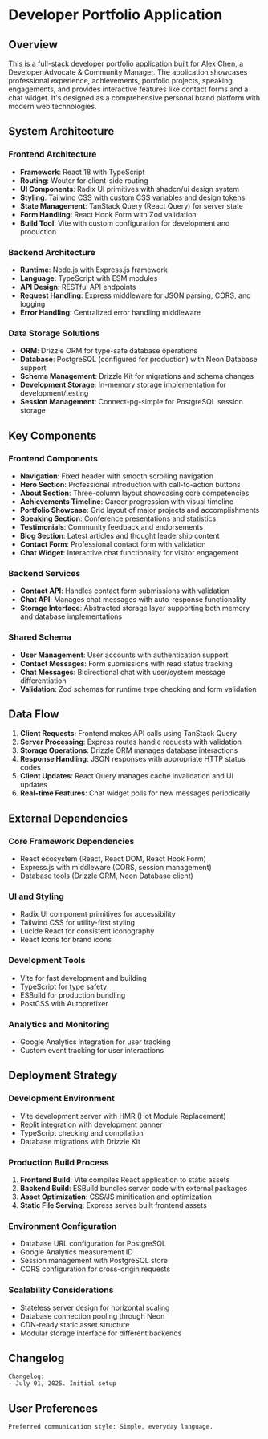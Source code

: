 # Developer Portfolio Application

## Overview

This is a full-stack developer portfolio application built for Alex Chen, a Developer Advocate & Community Manager. The application showcases professional experience, achievements, portfolio projects, speaking engagements, and provides interactive features like contact forms and a chat widget. It's designed as a comprehensive personal brand platform with modern web technologies.

## System Architecture

### Frontend Architecture
- **Framework**: React 18 with TypeScript
- **Routing**: Wouter for client-side routing
- **UI Components**: Radix UI primitives with shadcn/ui design system
- **Styling**: Tailwind CSS with custom CSS variables and design tokens
- **State Management**: TanStack Query (React Query) for server state
- **Form Handling**: React Hook Form with Zod validation
- **Build Tool**: Vite with custom configuration for development and production

### Backend Architecture
- **Runtime**: Node.js with Express.js framework
- **Language**: TypeScript with ESM modules
- **API Design**: RESTful API endpoints
- **Request Handling**: Express middleware for JSON parsing, CORS, and logging
- **Error Handling**: Centralized error handling middleware

### Data Storage Solutions
- **ORM**: Drizzle ORM for type-safe database operations
- **Database**: PostgreSQL (configured for production) with Neon Database support
- **Schema Management**: Drizzle Kit for migrations and schema changes
- **Development Storage**: In-memory storage implementation for development/testing
- **Session Management**: Connect-pg-simple for PostgreSQL session storage

## Key Components

### Frontend Components
- **Navigation**: Fixed header with smooth scrolling navigation
- **Hero Section**: Professional introduction with call-to-action buttons
- **About Section**: Three-column layout showcasing core competencies
- **Achievements Timeline**: Career progression with visual timeline
- **Portfolio Showcase**: Grid layout of major projects and accomplishments
- **Speaking Section**: Conference presentations and statistics
- **Testimonials**: Community feedback and endorsements
- **Blog Section**: Latest articles and thought leadership content
- **Contact Form**: Professional contact form with validation
- **Chat Widget**: Interactive chat functionality for visitor engagement

### Backend Services
- **Contact API**: Handles contact form submissions with validation
- **Chat API**: Manages chat messages with auto-response functionality
- **Storage Interface**: Abstracted storage layer supporting both memory and database implementations

### Shared Schema
- **User Management**: User accounts with authentication support
- **Contact Messages**: Form submissions with read status tracking
- **Chat Messages**: Bidirectional chat with user/system message differentiation
- **Validation**: Zod schemas for runtime type checking and form validation

## Data Flow

1. **Client Requests**: Frontend makes API calls using TanStack Query
2. **Server Processing**: Express routes handle requests with validation
3. **Storage Operations**: Drizzle ORM manages database interactions
4. **Response Handling**: JSON responses with appropriate HTTP status codes
5. **Client Updates**: React Query manages cache invalidation and UI updates
6. **Real-time Features**: Chat widget polls for new messages periodically

## External Dependencies

### Core Framework Dependencies
- React ecosystem (React, React DOM, React Hook Form)
- Express.js with middleware (CORS, session management)
- Database tools (Drizzle ORM, Neon Database client)

### UI and Styling
- Radix UI component primitives for accessibility
- Tailwind CSS for utility-first styling
- Lucide React for consistent iconography
- React Icons for brand icons

### Development Tools
- Vite for fast development and building
- TypeScript for type safety
- ESBuild for production bundling
- PostCSS with Autoprefixer

### Analytics and Monitoring
- Google Analytics integration for user tracking
- Custom event tracking for user interactions

## Deployment Strategy

### Development Environment
- Vite development server with HMR (Hot Module Replacement)
- Replit integration with development banner
- TypeScript checking and compilation
- Database migrations with Drizzle Kit

### Production Build Process
1. **Frontend Build**: Vite compiles React application to static assets
2. **Backend Build**: ESBuild bundles server code with external packages
3. **Asset Optimization**: CSS/JS minification and optimization
4. **Static File Serving**: Express serves built frontend assets

### Environment Configuration
- Database URL configuration for PostgreSQL
- Google Analytics measurement ID
- Session management with PostgreSQL store
- CORS configuration for cross-origin requests

### Scalability Considerations
- Stateless server design for horizontal scaling
- Database connection pooling through Neon
- CDN-ready static asset structure
- Modular storage interface for different backends

## Changelog

```
Changelog:
- July 01, 2025. Initial setup
```

## User Preferences

```
Preferred communication style: Simple, everyday language.
```